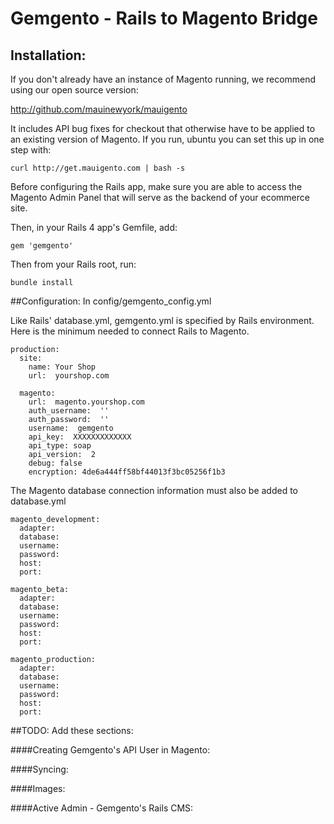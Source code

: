 # Gemgento - Rails to Magento Bridge
## Installation:
If you don't already have an instance of Magento running, we recommend using our open source version:  

http://github.com/mauinewyork/mauigento  

It includes API bug fixes for checkout that otherwise have to be applied to an existing version of Magento.  If you run, ubuntu you can set this up in one step with:  
  
    curl http://get.mauigento.com | bash -s

Before configuring the Rails app, make sure you are able to access the Magento Admin Panel that will serve as the backend of your ecommerce site.

Then, in your Rails 4 app's Gemfile, add:

    gem 'gemgento'

Then from your Rails root, run:

    bundle install

##Configuration:
In config/gemgento_config.yml

Like Rails' database.yml, gemgento.yml is specified by Rails environment.  Here is the minimum needed to connect Rails to Magento.

````
production: 
  site:
    name: Your Shop
    url:  yourshop.com

  magento:
    url:  magento.yourshop.com
    auth_username:  ''
    auth_password:  ''
    username:  gemgento
    api_key:  XXXXXXXXXXXXX
    api_type: soap
    api_version:  2
    debug: false
    encryption: 4de6a444ff58bf44013f3bc05256f1b3
````

The Magento database connection information must also be added to database.yml

````
magento_development:
  adapter: 
  database: 
  username: 
  password: 
  host: 
  port: 

magento_beta:
  adapter: 
  database: 
  username: 
  password: 
  host: 
  port: 

magento_production:
  adapter: 
  database: 
  username: 
  password: 
  host: 
  port:  
````

##TODO:  Add these sections:

####Creating Gemgento's API User in Magento:

####Syncing:

####Images:

####Active Admin - Gemgento's Rails CMS:








